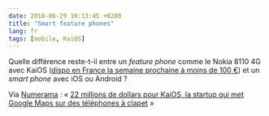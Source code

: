 ```yaml
---
date: 2018-06-29 10:13:45 +0200
title: "Smart feature phones"
lang: fr
tags: [mobile, KaiOS]
---
```


Quelle différence reste-t-il entre un *feature phone* comme le Nokia 8110 4G avec KaiOS ([dispo en France la semaine prochaine à moins de 100 €](https://amzn.to/2Kvmlos)) et un *smart phone* avec iOS ou Android ?

Via [Numerama](https://twitter.com/numerama/) : « [22 millions de dollars pour KaiOS, la startup qui met Google Maps sur des téléphones à clapet](https://www.numerama.com/business/391359-22-millions-de-dollars-pour-kaios-la-startup-qui-met-google-maps-sur-des-telephones-a-clapet.html) »
